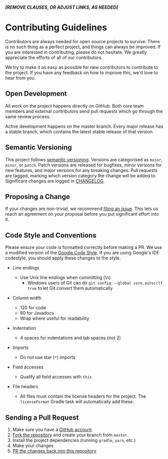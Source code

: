 ***\[REMOVE CLAUSES, OR ADJUST LINKS, AS NEEDED\]***

# Contributing Guidelines

Contributors are always needed for open source projects to survive. There is no such thing as a perfect project, and things can always be improved. If you are interested in contributing, please do not hesitate. We greatly appreciate the efforts of all of our contributors.

We try to make it as easy as possible for new contributors to contribute to the project. If you have any feedback on how to improve this, we'd love to hear from you.

## Open Development

All work on the project happens directly on GitHub. Both core team members and external contributors send pull requests which go through the same review process.

Active development happens on the master branch. Every major release has a stable branch, which contains the latest stable release of that version.

## Semantic Versioning

This project follows [semantic versioning](https://semver.org/). Versions are categorised as `major`, `minor`, or `patch`. Patch versions are released for bugfixes, minor versions for new features, and major versions for any breaking changes. Pull requests are tagged, marking which version category the change will be added to. Significant changes are logged in [CHANGELOG](CHANGELOG.md).

## Proposing a Change

If your changes are non-trivial, we recommend [filing an issue](https://github.com/indices/skeleton/issues/new). This lets us reach an agreement on your proposal before you put significant effort into it.

## Code Style and Conventions

Please ensure your code is formatted correctly before making a PR. We use a modified version of the [Google Code Style](https://github.com/google/styleguide). If you are using Google's IDE codestyle, you should apply these changes to the style.

* Line endings

  * Use Unix line endings when committing (\n)
    * Windows users of Git can do `git config --global core.autocrlf true` to let Git convert them automatically

* Column width
  * 120 for code
  * 80 for Javadocs
  * Wrap where useful for readability

* Indentation
  * 4 spaces for indentations and tab spaces (not 2)
  
* Imports
  * Do not use star (`*`) imports
  
* Field accesses
  * Qualify all field accesses with `this`
  
* File headers
  * All files must contain the license headers for the project. The `licenseFormat` Gradle task will automatically add these.

## Sending a Pull Request

1. Make sure you have a [GitHub account](https://github.com/join).
2. [Fork the repository](https://help.github.com/articles/fork-a-repo/) and create your branch from `master`.
3. Install the project dependencies (running `gradle`, `yarn`, etc.)
4. Make your changes
4. [PR the changes back into this repository](https://help.github.com/articles/creating-a-pull-request-from-a-fork/)
